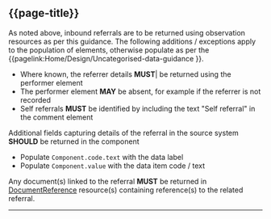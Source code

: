## {{page-title}}

As noted above, inbound referrals are to be returned using observation resources as per this guidance. The following additions / exceptions apply to the population of elements, otherwise populate as per the {{pagelink:Home/Design/Uncategorised-data-guidance }}.

- Where known, the referrer details **MUST**| be returned using the performer element
- The performer element **MAY** be absent, for example if the referrer is not recorded
- Self referrals **MUST** be identified by including the text "Self referral" in the comment element

Additional fields capturing details of the referral in the source system **SHOULD** be returned in the component

- Populate `Component.code.text` with the data label
- Populate `Component.value` with the data item code / text


Any document(s) linked to the referral **MUST** be returned in [DocumentReference](https://simplifier.net/guide/gpconnect-data-model/Home/FHIR-Assets/All-assets/Profiles/Profile--CareConnect-GPC-DocumentReference-1?version=current) resource(s) containing reference(s) to the related referral.

---